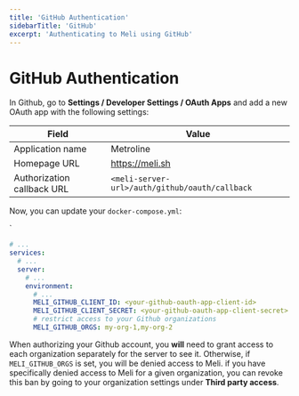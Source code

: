```yaml
---
title: 'GitHub Authentication'
sidebarTitle: 'GitHub'
excerpt: 'Authenticating to Meli using GitHub'
---
```


# GitHub Authentication

In Github, go to **Settings / Developer Settings / OAuth Apps** and add a new OAuth app with the following settings:

| Field | Value |
| ---- | ---- |
| Application name   | Metroline | 
| Homepage URL   | https://meli.sh | 
| Authorization callback URL | `<meli-server-url>/auth/github/oauth/callback` |

Now, you can update your `docker-compose.yml`:

<div class="code-group" data-props='{ "lineNumbers": ["true"] }'>`

```yaml
# ...
services:
  # ...
  server:
    # ...
    environment:
      # ...
      MELI_GITHUB_CLIENT_ID: <your-github-oauth-app-client-id>
      MELI_GITHUB_CLIENT_SECRET: <your-github-oauth-app-client-secret>
      # restrict access to your Github organizations
      MELI_GITHUB_ORGS: my-org-1,my-org-2
```

</div>

<div class="blockquote" data-props='{ "mod": "warning" }'>

When authorizing your Github account, you **will** need to grant access to each organization separately for the server to see it. Otherwise, if `MELI_GITHUB_ORGS` is set, you will be denied access to Meli. if you have specifically denied access to Meli for a given organization, you can revoke this ban by going to your organization settings under **Third party access**.

</div> 
